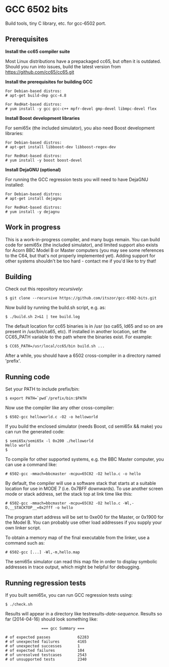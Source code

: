 GCC 6502 bits
=============

Build tools, tiny C library, etc. for gcc-6502 port.

Prerequisites
-------------

**Install the cc65 compiler suite**

Most Linux distributions have a prepackaged cc65, but often it is outdated. Should you run into issues, build the latest version from https://github.com/cc65/cc65.git

**Install the prerequisites for building GCC**

    For Debian-based distros:
    # apt-get build-dep gcc-4.8

    For RedHat-based distros:
    # yum install -y gcc gcc-c++ mpfr-devel gmp-devel libmpc-devel flex

**Install Boost development libraries**

For semi65x (the included simulator), you also need Boost development libraries:

    For Debian-based distros:
    # apt-get install libboost-dev libboost-regex-dev
    
    For RedHat-based distros:
    # yum install -y boost boost-devel

**Install DejaGNU (optional)**

For running the GCC regression tests you will need to have DejaGNU installed:

    For Debian-based distros:
    # apt-get install dejagnu
    
    For RedHat-based distros:
    # yum install -y dejagnu

Work in progress
----------------

This is a work-in-progress compiler, and many bugs remain. You can build code for semi65x (the included simulator), and limited support also exists for Acorn BBC Model B or Master computers (you may see some references to the C64, but that's not properly implemented yet). Adding support for other systems shouldn't be too hard - contact me if you'd like to try that!

Building
--------

Check out this repository *recursively*:

    $ git clone --recursive https://github.com/itszor/gcc-6502-bits.git

Now build by running the build.sh script, e.g. as:

    $ ./build.sh 2>&1 | tee build.log

The default location for cc65 binaries is in /usr (so ca65, ld65 and so on are present in /usr/bin/ca65, etc). If installed in another location, set the CC65_PATH variable to the path where the binaries exist. For example:

    $ CC65_PATH=/usr/local/cc65/bin build.sh ...

After a while, you should have a 6502 cross-compiler in a directory named 'prefix'.

Running code
------------

Set your PATH to include prefix/bin:

    $ export PATH=`pwd`/prefix/bin:$PATH

Now use the compiler like any other cross-compiler:

    $ 6502-gcc helloworld.c -O2 -o helloworld

If you build the enclosed simulator (needs Boost, cd semi65x && make) you can run the generated code:

    $ semi65x/semi65x -l 0x200 ./helloworld
    Hello world
    $

To compile for other supported systems, e.g. the BBC Master computer, you can use a command like:

    # 6502-gcc -mmach=bbcmaster -mcpu=65C02 -O2 hello.c -o hello

By default, the compiler will use a software stack that starts at a suitable location for use in MODE 7 (i.e. 0x7BFF downwards). To use another screen mode or stack address, set the stack top at link time like this:

    # 6502-gcc -mmach=bbcmaster -mcpu=65C02 -O2 hello.c -Wl,-D,__STACKTOP__=0x2fff -o hello

The program start address will be set to 0xe00 for the Master, or 0x1900 for the Model B. You can probably use other load addresses if you supply your own linker script.

To obtain a memory map of the final executable from the linker, use a command such as:

    # 6502-gcc [...] -Wl,-m,hello.map

The semi65x simulator can read this map file in order to display symbolic addresses in trace output, which might be helpful for debugging.

Running regression tests
------------------------

If you built semi65x, you can run GCC regression tests using:

    $ ./check.sh

Results will appear in a directory like testresults-*date*-*sequence*. Results so far (2014-04-16) should look something like:

```
                === gcc Summary ===

# of expected passes            62283
# of unexpected failures        4165
# of unexpected successes       1
# of expected failures          104
# of unresolved testcases       2543
# of unsupported tests          2340
```

